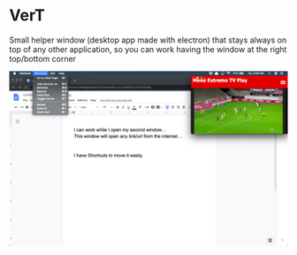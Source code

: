 # VerT
Small helper window (desktop app made with electron) that stays always on top of any other application, so you can work having the window at the right top/bottom corner

<img src="assets/screens/1.png" width="1000" >
